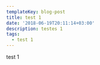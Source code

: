 ```yaml
---
templateKey: blog-post
title: test 1
date: '2018-06-19T20:11:14+03:00'
description: testes 1
tags:
  - test 1
---
```

test 1
